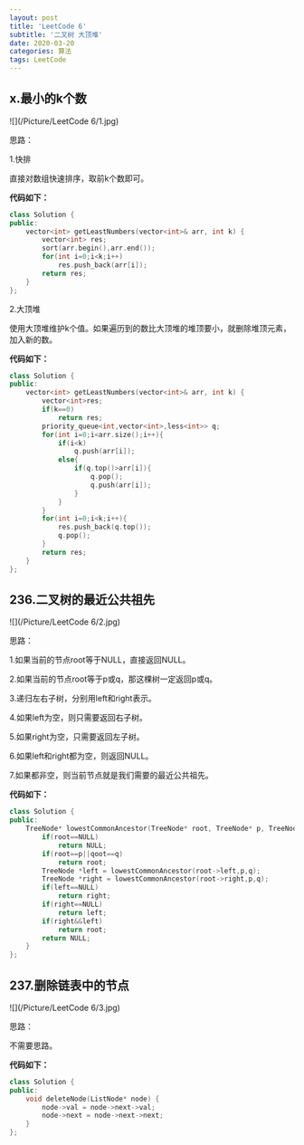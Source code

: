 ```yaml
---
layout: post
title: 'LeetCode 6'
subtitle: '二叉树 大顶堆'
date: 2020-03-20
categories: 算法
tags: LeetCode
---
```


## x.最小的k个数

![](/Picture/LeetCode 6/1.jpg)

思路：

1.快排

直接对数组快速排序，取前k个数即可。

**代码如下：**

```c++
class Solution {
public:
    vector<int> getLeastNumbers(vector<int>& arr, int k) {
    	vector<int> res;
    	sort(arr.begin(),arr.end());
    	for(int i=0;i<k;i++)
    		res.push_back(arr[i]);
    	return res;
    }
};
```

2.大顶堆

使用大顶堆维护k个值。如果遍历到的数比大顶堆的堆顶要小，就删除堆顶元素，加入新的数。

**代码如下：**

```c++
class Solution {
public:
    vector<int> getLeastNumbers(vector<int>& arr, int k) {
        vector<int>res;
        if(k==0)
            return res;
    	priority_queue<int,vector<int>,less<int>> q;
    	for(int i=0;i<arr.size();i++){
    		if(i<k)
    			q.push(arr[i]);
    		else{
    			if(q.top()>arr[i]){
    				q.pop();
    				q.push(arr[i]);
    			}
    		}
    	}
        for(int i=0;i<k;i++){
            res.push_back(q.top());
            q.pop();
        }
    	return res;
    }
};
```

## 236.二叉树的最近公共祖先

![](/Picture/LeetCode 6/2.jpg)

思路：

1.如果当前的节点root等于NULL，直接返回NULL。

2.如果当前的节点root等于p或q，那这棵树一定返回p或q。

3.递归左右子树，分别用left和right表示。

4.如果left为空，则只需要返回右子树。

5.如果right为空，只需要返回左子树。

6.如果left和right都为空，则返回NULL。

7.如果都非空，则当前节点就是我们需要的最近公共祖先。

**代码如下：**

```c++
class Solution {
public:
    TreeNode* lowestCommonAncestor(TreeNode* root, TreeNode* p, TreeNode* q) {
        if(root==NULL)
        	return NULL;
        if(root==p||qoot==q)
        	return root;
        TreeNode *left = lowestCommonAncestor(root->left,p,q);
        TreeNode *right = lowestCommonAncestor(root->right,p,q);
        if(left==NULL)
        	return right;
        if(right==NULL)
        	return left;
        if(right&&left)
        	return root;
        return NULL;
    }
};
```

## 237.删除链表中的节点

![](/Picture/LeetCode 6/3.jpg)

思路：

不需要思路。

**代码如下：**

```c++
class Solution {
public:
    void deleteNode(ListNode* node) {
        node->val = node->next->val;
        node->next = node->next->next;
    }
};
```

